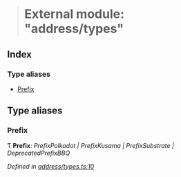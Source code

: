 > # External module: "address/types"

## Index

### Type aliases

* [Prefix](_address_types_.md#prefix)

## Type aliases

###  Prefix

Ƭ **Prefix**: *PrefixPolkadot | PrefixKusama | PrefixSubstrate | DeprecatedPrefixBBQ*

*Defined in [address/types.ts:10](https://github.com/polkadot-js/common/blob/a8b28a2/packages/util-crypto/src/address/types.ts#L10)*